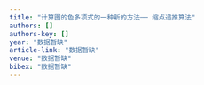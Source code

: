 ```yaml
---
title: "计算图的色多项式的一种新的方法── 缩点递推算法"
authors: []
authors-key: []
year: "数据暂缺"
article-link: "数据暂缺"
venue: "数据暂缺"
bibex: "数据暂缺"
---
```

